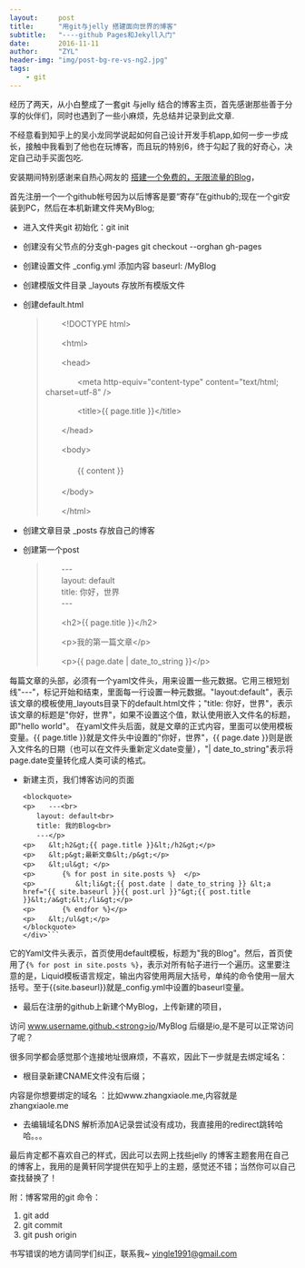 ```yaml
---
layout:     post
title:      "用git与jelly 搭建面向世界的博客"
subtitle:   "----github Pages和Jekyll入门"
date:       2016-11-11
author:     "ZYL"
header-img: "img/post-bg-re-vs-ng2.jpg"
tags:
    - git
---
```


经历了两天，从小白整成了一套git 与jelly 结合的博客主页，首先感谢那些善于分享的伙伴们，同时也遇到了一些小麻烦，先总结并记录到此文章.

不经意看到知乎上的吴小龙同学说起如何自己设计开发手机app,如何一步一步成长，接触中我看到了他也在玩博客，而且玩的特别6，终于勾起了我的好奇心，决定自己动手买面包吃.

安装期间特别感谢来自热心网友的 [搭建一个免费的，无限流量的Blog](http://www.ruanyifeng.com/blog/2012/08/blogging_with_jekyll.html)，

首先注册一个一个github帐号因为以后博客是要“寄存”在github的;现在一个git安装到PC，然后在本机新建文件夹MyBlog;

- 进入文件夹git 初始化：git init
- 创建没有父节点的分支gh-pages git checkout --orghan gh-pages
- 创建设置文件 _config.yml 添加内容 baseurl: /MyBlog
- 创建模版文件目录 _layouts 存放所有模版文件
- 创建default.html 
    <div>
    <blockquote>
    
    <p>　　&lt;!DOCTYPE html&gt;</p>
    
    <p>　　&lt;html&gt;</p>
    
    <p>　　&lt;head&gt;</p>
    
    <p>　　　　&lt;meta http-equiv="content-type" content="text/html; charset=utf-8" /&gt;</p>
    
    <p>　　　　&lt;title&gt;{{ page.title }}&lt;/title&gt;</p>
    
    <p>　　&lt;/head&gt;</p>
    
    <p>　　&lt;body&gt;<br>
     <br>
    　　　　{{ content }}<br>
      <br>
    　　&lt;/body&gt;</p>
    
    <p>　　&lt;/html&gt;</p>
    
    </blockquote>
    </div>
- 创建文章目录 _posts 存放自己的博客
- 创建第一个post
    <blockquote>
    
    <p>　　---<br>
    　　layout: default<br>
    　　title: 你好，世界<br>
    　　---</p>
    
    <p>　　&lt;h2&gt;{{ page.title }}&lt;/h2&gt;</p>
    
    <p>　　&lt;p&gt;我的第一篇文章&lt;/p&gt;</p>
    
    <p>　　&lt;p&gt;{{ page.date | date_to_string }}&lt;/p&gt;</p>
    
    </blockquote>

每篇文章的头部，必须有一个yaml文件头，用来设置一些元数据。它用三根短划线"---"，标记开始和结束，里面每一行设置一种元数据。"layout:default"，表示该文章的模板使用_layouts目录下的default.html文件；"title: 你好，世界"，表示该文章的标题是"你好，世界"，如果不设置这个值，默认使用嵌入文件名的标题，即"hello world"。
在yaml文件头后面，就是文章的正式内容，里面可以使用模板变量。{{ page.title }}就是文件头中设置的"你好，世界"，{{ page.date }}则是嵌入文件名的日期（也可以在文件头重新定义date变量），"| date_to_string"表示将page.date变量转化成人类可读的格式。

- 新建主页，我们博客访问的页面

    ```<div>
    <blockquote>
    <p>　　---<br>
    　　layout: default<br>
    　　title: 我的Blog<br>
    　　---</p>
    <p>　　&lt;h2&gt;{{ page.title }}&lt;/h2&gt;</p>
    <p>　　&lt;p&gt;最新文章&lt;/p&gt;</p>
    <p>　　&lt;ul&gt; </p>
    <p>　　　　{% for post in site.posts %}  </p>
    <p>　　　　　　&lt;li&gt;{{ post.date | date_to_string }} &lt;a href="{{ site.baseurl }}{{ post.url }}"&gt;{{ post.title }}&lt;/a&gt;&lt;/li&gt;</p>
    <p>　　　　{% endfor %}</p>
    <p>　　&lt;/ul&gt;</p>
    </blockquote>
    </div>```

它的Yaml文件头表示，首页使用default模板，标题为"我的Blog"。然后，首页使用了`{% for post in site.posts %}`，表示对所有帖子进行一个遍历。这里要注意的是，Liquid模板语言规定，输出内容使用两层大括号，单纯的命令使用一层大括号。至于{{site.baseurl}}就是_config.yml中设置的baseurl变量。

- 最后在注册的github上新建个MyBlog，上传新建的项目，

访问
www.username.github.<strong>io</strong>/MyBlog 后缀是io,是不是可以正常访问了呢？

很多同学都会感觉那个连接地址很麻烦，不喜欢，因此下一步就是去绑定域名：

- 根目录新建CNAME文件没有后缀；
 	
内容是你想要绑定的域名 ：比如www.zhangxiaole.me,内容就是zhangxiaole.me

- 去编辑域名DNS 解析添加A记录尝试没有成功，我直接用的redirect跳转哈哈。。。


最后肯定都不喜欢自己的样式，因此可以去网上找些jelly 的博客主题套用在自己的博客上，我用的是黄轩同学提供在知乎上的主题，感觉还不错；当然你可以自己查找替换了！

附：博客常用的git 命令：

1. git add
2. git commit
3. git push origin

书写错误的地方请同学们纠正，联系我~
yingle1991@gmail.com